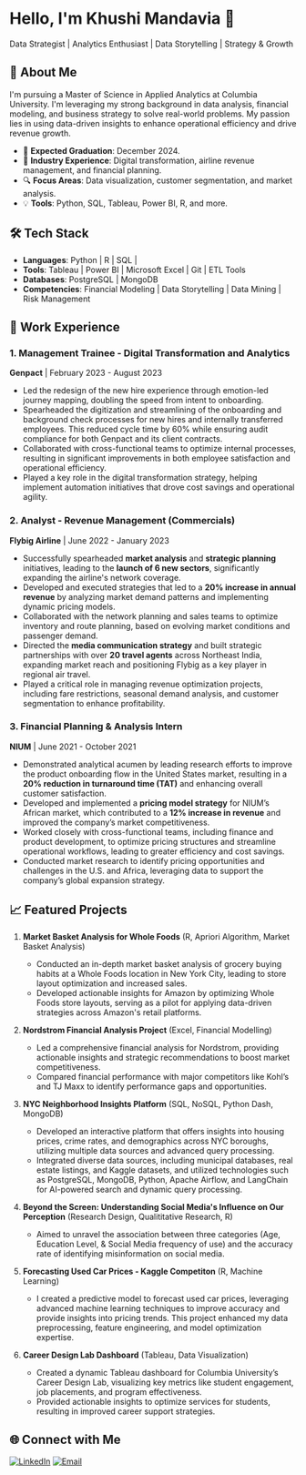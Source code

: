 # Hello, I'm Khushi Mandavia 👋
Data Strategist | Analytics Enthusiast | Data Storytelling | Strategy & Growth

## 🚀 About Me
I'm pursuing a Master of Science in Applied Analytics at Columbia University. I'm leveraging my strong background in data analysis, financial modeling, and business strategy to solve real-world problems. My passion lies in using data-driven insights to enhance operational efficiency and drive revenue growth.

- 🌱 **Expected Graduation**: December 2024.
- 💼 **Industry Experience**: Digital transformation, airline revenue management, and financial planning.
- 🔍 **Focus Areas**: Data visualization, customer segmentation, and market analysis.
- 💡 **Tools**: Python, SQL, Tableau, Power BI, R, and more.

## 🛠 Tech Stack
- **Languages**: Python | R | SQL |
- **Tools**: Tableau | Power BI | Microsoft Excel | Git | ETL Tools
- **Databases**: PostgreSQL | MongoDB
- **Competencies**: Financial Modeling | Data Storytelling | Data Mining | Risk Management

## 💼 Work Experience

### 1. **Management Trainee - Digital Transformation and Analytics**  
**Genpact** | February 2023 - August 2023  
- Led the redesign of the new hire experience through emotion-led journey mapping, doubling the speed from intent to onboarding.
- Spearheaded the digitization and streamlining of the onboarding and background check processes for new hires and internally transferred employees. This reduced cycle time by 60% while ensuring audit compliance for both Genpact and its client contracts.
- Collaborated with cross-functional teams to optimize internal processes, resulting in significant improvements in both employee satisfaction and operational efficiency.
- Played a key role in the digital transformation strategy, helping implement automation initiatives that drove cost savings and operational agility.

### 2. **Analyst - Revenue Management (Commercials)**  
**Flybig Airline** | June 2022 - January 2023  
- Successfully spearheaded **market analysis** and **strategic planning** initiatives, leading to the **launch of 6 new sectors**, significantly expanding the airline's network coverage.
- Developed and executed strategies that led to a **20% increase in annual revenue** by analyzing market demand patterns and implementing dynamic pricing models.
- Collaborated with the network planning and sales teams to optimize inventory and route planning, based on evolving market conditions and passenger demand.
- Directed the **media communication strategy** and built strategic partnerships with over **20 travel agents** across Northeast India, expanding market reach and positioning Flybig as a key player in regional air travel.
- Played a critical role in managing revenue optimization projects, including fare restrictions, seasonal demand analysis, and customer segmentation to enhance profitability.

### 3. **Financial Planning & Analysis Intern**  
**NIUM** | June 2021 - October 2021  
- Demonstrated analytical acumen by leading research efforts to improve the product onboarding flow in the United States market, resulting in a **20% reduction in turnaround time (TAT)** and enhancing overall customer satisfaction.
- Developed and implemented a **pricing model strategy** for NIUM’s African market, which contributed to a **12% increase in revenue** and improved the company’s market competitiveness.
- Worked closely with cross-functional teams, including finance and product development, to optimize pricing structures and streamline operational workflows, leading to greater efficiency and cost savings.
- Conducted market research to identify pricing opportunities and challenges in the U.S. and Africa, leveraging data to support the company’s global expansion strategy.


## 📈 Featured Projects
1. **Market Basket Analysis for Whole Foods** (R, Apriori Algorithm, Market Basket Analysis)  
   - Conducted an in-depth market basket analysis of grocery buying habits at a Whole Foods location in New York City, leading to store layout optimization and increased sales.  
   - Developed actionable insights for Amazon by optimizing Whole Foods store layouts, serving as a pilot for applying data-driven strategies across Amazon's retail platforms.
     
2. **Nordstrom Financial Analysis Project** (Excel, Financial Modelling)  
   - Led a comprehensive financial analysis for Nordstrom, providing actionable insights and strategic recommendations to boost market competitiveness.  
   - Compared financial performance with major competitors like Kohl’s and TJ Maxx to identify performance gaps and opportunities.

3. **NYC Neighborhood Insights Platform** (SQL, NoSQL, Python Dash, MongoDB)  
   - Developed an interactive platform that offers insights into housing prices, crime rates, and demographics across NYC boroughs, utilizing multiple data sources and advanced query processing.
   - Integrated diverse data sources, including municipal databases, real estate listings, and Kaggle datasets, and utilized technologies such as PostgreSQL, MongoDB, Python, Apache Airflow, and LangChain for AI-powered search and dynamic query processing.

4. **Beyond the Screen: Understanding Social Media's Influence on Our Perception** (Research Design, Qualititative Research, R)
   - Aimed to unravel the association between three categories (Age, Education Level, & Social Media frequency of use) and the accuracy rate of identifying misinformation on social media.

5. **Forecasting Used Car Prices - Kaggle Competiton** (R, Machine Learning)
   - I created a predictive model to forecast used car prices, leveraging advanced machine learning techniques to improve accuracy and provide insights into pricing trends. This project enhanced my data preprocessing, feature engineering, and model optimization expertise.
  
6. **Career Design Lab Dashboard** (Tableau, Data Visualization)  
   - Created a dynamic Tableau dashboard for Columbia University’s Career Design Lab, visualizing key metrics like student engagement, job placements, and program effectiveness.  
   - Provided actionable insights to optimize services for students, resulting in improved career support strategies.

## 🌐 Connect with Me
[![LinkedIn](https://img.shields.io/badge/-LinkedIn-blue)](https://www.linkedin.com/in/khushimandavia/)
[![Email](https://img.shields.io/badge/-Email-lightgrey)](mailto:km3939@columbia.edu)
